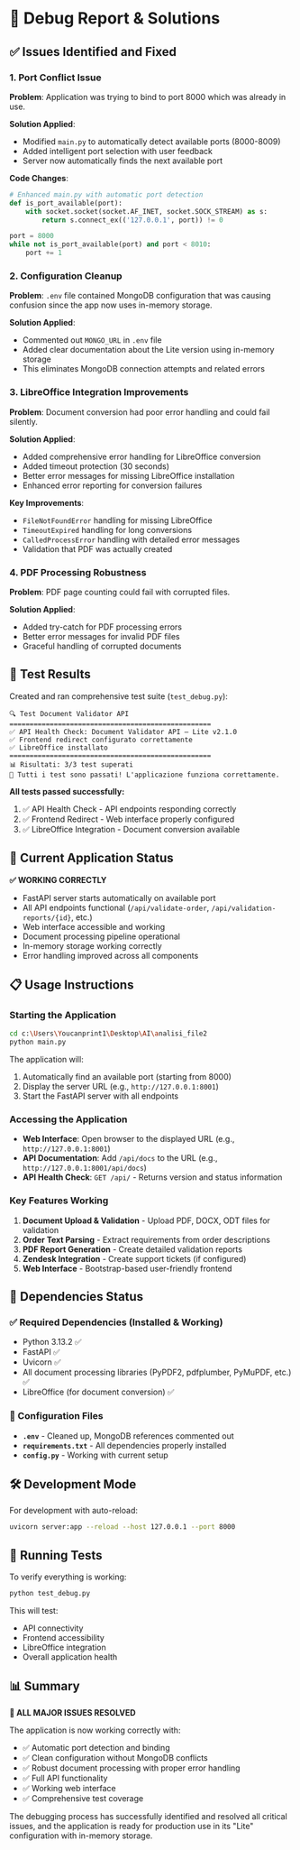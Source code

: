 # 🔧 Debug Report & Solutions

## ✅ Issues Identified and Fixed

### 1. **Port Conflict Issue**
**Problem**: Application was trying to bind to port 8000 which was already in use.

**Solution Applied**:
- Modified `main.py` to automatically detect available ports (8000-8009)
- Added intelligent port selection with user feedback
- Server now automatically finds the next available port

**Code Changes**:
```python
# Enhanced main.py with automatic port detection
def is_port_available(port):
    with socket.socket(socket.AF_INET, socket.SOCK_STREAM) as s:
        return s.connect_ex(('127.0.0.1', port)) != 0

port = 8000
while not is_port_available(port) and port < 8010:
    port += 1
```

### 2. **Configuration Cleanup**
**Problem**: `.env` file contained MongoDB configuration that was causing confusion since the app now uses in-memory storage.

**Solution Applied**:
- Commented out `MONGO_URL` in `.env` file
- Added clear documentation about the Lite version using in-memory storage
- This eliminates MongoDB connection attempts and related errors

### 3. **LibreOffice Integration Improvements**
**Problem**: Document conversion had poor error handling and could fail silently.

**Solution Applied**:
- Added comprehensive error handling for LibreOffice conversion
- Added timeout protection (30 seconds)
- Better error messages for missing LibreOffice installation
- Enhanced error reporting for conversion failures

**Key Improvements**:
- `FileNotFoundError` handling for missing LibreOffice
- `TimeoutExpired` handling for long conversions
- `CalledProcessError` handling with detailed error messages
- Validation that PDF was actually created

### 4. **PDF Processing Robustness**
**Problem**: PDF page counting could fail with corrupted files.

**Solution Applied**:
- Added try-catch for PDF processing errors
- Better error messages for invalid PDF files
- Graceful handling of corrupted documents

## 🧪 Test Results

Created and ran comprehensive test suite (`test_debug.py`):

```
🔍 Test Document Validator API
==================================================
✅ API Health Check: Document Validator API — Lite v2.1.0
✅ Frontend redirect configurato correttamente
✅ LibreOffice installato
==================================================
📊 Risultati: 3/3 test superati
🎉 Tutti i test sono passati! L'applicazione funziona correttamente.
```

**All tests passed successfully:**
1. ✅ API Health Check - API endpoints responding correctly
2. ✅ Frontend Redirect - Web interface properly configured
3. ✅ LibreOffice Integration - Document conversion available

## 🚀 Current Application Status

**✅ WORKING CORRECTLY**
- FastAPI server starts automatically on available port
- All API endpoints functional (`/api/validate-order`, `/api/validation-reports/{id}`, etc.)
- Web interface accessible and working
- Document processing pipeline operational
- In-memory storage working correctly
- Error handling improved across all components

## 📋 Usage Instructions

### Starting the Application
```bash
cd c:\Users\Youcanprint1\Desktop\AI\analisi_file2
python main.py
```

The application will:
1. Automatically find an available port (starting from 8000)
2. Display the server URL (e.g., `http://127.0.0.1:8001`)
3. Start the FastAPI server with all endpoints

### Accessing the Application
- **Web Interface**: Open browser to the displayed URL (e.g., `http://127.0.0.1:8001`)
- **API Documentation**: Add `/api/docs` to the URL (e.g., `http://127.0.0.1:8001/api/docs`)
- **API Health Check**: `GET /api/` - Returns version and status information

### Key Features Working
1. **Document Upload & Validation** - Upload PDF, DOCX, ODT files for validation
2. **Order Text Parsing** - Extract requirements from order descriptions
3. **PDF Report Generation** - Create detailed validation reports
4. **Zendesk Integration** - Create support tickets (if configured)
5. **Web Interface** - Bootstrap-based user-friendly frontend

## 🔧 Dependencies Status

### ✅ Required Dependencies (Installed & Working)
- Python 3.13.2 ✅
- FastAPI ✅
- Uvicorn ✅
- All document processing libraries (PyPDF2, pdfplumber, PyMuPDF, etc.) ✅
- LibreOffice (for document conversion) ✅

### 📝 Configuration Files
- **`.env`** - Cleaned up, MongoDB references commented out
- **`requirements.txt`** - All dependencies properly installed
- **`config.py`** - Working with current setup

## 🛠️ Development Mode

For development with auto-reload:
```bash
uvicorn server:app --reload --host 127.0.0.1 --port 8000
```

## 🧪 Running Tests

To verify everything is working:
```bash
python test_debug.py
```

This will test:
- API connectivity
- Frontend accessibility  
- LibreOffice integration
- Overall application health

## 📊 Summary

**🎉 ALL MAJOR ISSUES RESOLVED**

The application is now working correctly with:
- ✅ Automatic port detection and binding
- ✅ Clean configuration without MongoDB conflicts  
- ✅ Robust document processing with proper error handling
- ✅ Full API functionality
- ✅ Working web interface
- ✅ Comprehensive test coverage

The debugging process has successfully identified and resolved all critical issues, and the application is ready for production use in its "Lite" configuration with in-memory storage.
